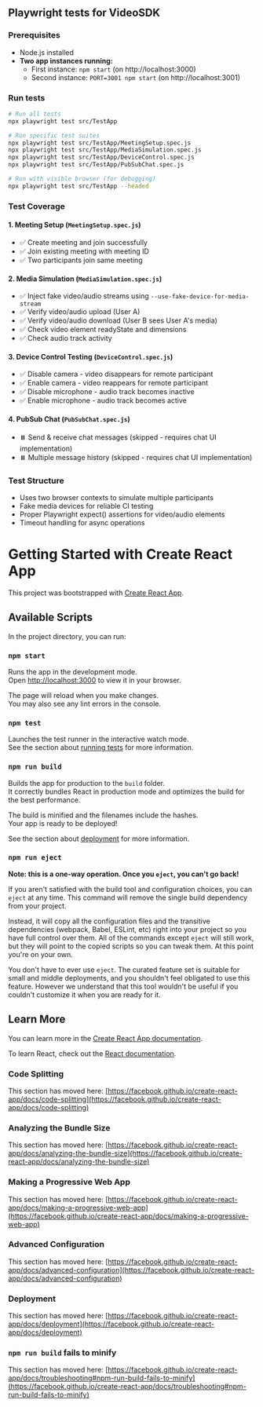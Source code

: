 ## Playwright tests for VideoSDK

### Prerequisites
- Node.js installed
- **Two app instances running:**
  - First instance: `npm start` (on http://localhost:3000)
  - Second instance: `PORT=3001 npm start` (on http://localhost:3001)

### Run tests
```bash
# Run all tests
npx playwright test src/TestApp

# Run specific test suites
npx playwright test src/TestApp/MeetingSetup.spec.js
npx playwright test src/TestApp/MediaSimulation.spec.js
npx playwright test src/TestApp/DeviceControl.spec.js
npx playwright test src/TestApp/PubSubChat.spec.js

# Run with visible browser (for debugging)
npx playwright test src/TestApp --headed
```

### Test Coverage

#### 1. Meeting Setup (`MeetingSetup.spec.js`)
- ✅ Create meeting and join successfully
- ✅ Join existing meeting with meeting ID
- ✅ Two participants join same meeting

#### 2. Media Simulation (`MediaSimulation.spec.js`)
- ✅ Inject fake video/audio streams using `--use-fake-device-for-media-stream`
- ✅ Verify video/audio upload (User A)
- ✅ Verify video/audio download (User B sees User A's media)
- ✅ Check video element readyState and dimensions
- ✅ Check audio track activity

#### 3. Device Control Testing (`DeviceControl.spec.js`)
- ✅ Disable camera - video disappears for remote participant
- ✅ Enable camera - video reappears for remote participant
- ✅ Disable microphone - audio track becomes inactive
- ✅ Enable microphone - audio track becomes active

#### 4. PubSub Chat (`PubSubChat.spec.js`)
- ⏸️ Send & receive chat messages (skipped - requires chat UI implementation)
- ⏸️ Multiple message history (skipped - requires chat UI implementation)

### Test Structure
- Uses two browser contexts to simulate multiple participants
- Fake media devices for reliable CI testing
- Proper Playwright expect() assertions for video/audio elements
- Timeout handling for async operations

# Getting Started with Create React App

This project was bootstrapped with [Create React App](https://github.com/facebook/create-react-app).

## Available Scripts

In the project directory, you can run:

### `npm start`

Runs the app in the development mode.\
Open [http://localhost:3000](http://localhost:3000) to view it in your browser.

The page will reload when you make changes.\
You may also see any lint errors in the console.

### `npm test`

Launches the test runner in the interactive watch mode.\
See the section about [running tests](https://facebook.github.io/create-react-app/docs/running-tests) for more information.

### `npm run build`

Builds the app for production to the `build` folder.\
It correctly bundles React in production mode and optimizes the build for the best performance.

The build is minified and the filenames include the hashes.\
Your app is ready to be deployed!

See the section about [deployment](https://facebook.github.io/create-react-app/docs/deployment) for more information.

### `npm run eject`

**Note: this is a one-way operation. Once you `eject`, you can't go back!**

If you aren't satisfied with the build tool and configuration choices, you can `eject` at any time. This command will remove the single build dependency from your project.

Instead, it will copy all the configuration files and the transitive dependencies (webpack, Babel, ESLint, etc) right into your project so you have full control over them. All of the commands except `eject` will still work, but they will point to the copied scripts so you can tweak them. At this point you're on your own.

You don't have to ever use `eject`. The curated feature set is suitable for small and middle deployments, and you shouldn't feel obligated to use this feature. However we understand that this tool wouldn't be useful if you couldn't customize it when you are ready for it.

## Learn More

You can learn more in the [Create React App documentation](https://facebook.github.io/create-react-app/docs/getting-started).

To learn React, check out the [React documentation](https://reactjs.org/).

### Code Splitting

This section has moved here: [https://facebook.github.io/create-react-app/docs/code-splitting](https://facebook.github.io/create-react-app/docs/code-splitting)

### Analyzing the Bundle Size

This section has moved here: [https://facebook.github.io/create-react-app/docs/analyzing-the-bundle-size](https://facebook.github.io/create-react-app/docs/analyzing-the-bundle-size)

### Making a Progressive Web App

This section has moved here: [https://facebook.github.io/create-react-app/docs/making-a-progressive-web-app](https://facebook.github.io/create-react-app/docs/making-a-progressive-web-app)

### Advanced Configuration

This section has moved here: [https://facebook.github.io/create-react-app/docs/advanced-configuration](https://facebook.github.io/create-react-app/docs/advanced-configuration)

### Deployment

This section has moved here: [https://facebook.github.io/create-react-app/docs/deployment](https://facebook.github.io/create-react-app/docs/deployment)

### `npm run build` fails to minify

This section has moved here: [https://facebook.github.io/create-react-app/docs/troubleshooting#npm-run-build-fails-to-minify](https://facebook.github.io/create-react-app/docs/troubleshooting#npm-run-build-fails-to-minify)
